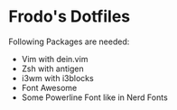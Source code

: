 Frodo's Dotfiles
===============

Following Packages are needed:
* Vim with dein.vim
* Zsh with antigen
* i3wm with i3blocks
* Font Awesome
* Some Powerline Font like in Nerd Fonts
